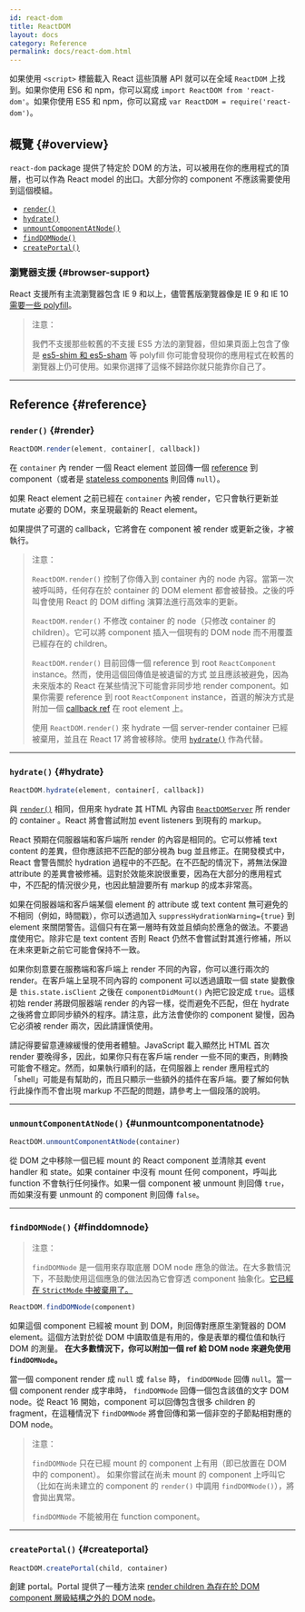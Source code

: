```yaml
---
id: react-dom
title: ReactDOM
layout: docs
category: Reference
permalink: docs/react-dom.html
---
```


如果使用 `<script>` 標籤載入 React 這些頂層 API 就可以在全域 `ReactDOM` 上找到。如果你使用 ES6 和 npm，你可以寫成 `import ReactDOM from 'react-dom'`。如果你使用 ES5 和 npm，你可以寫成 `var ReactDOM = require('react-dom')`。

## 概覽 {#overview}

`react-dom` package 提供了特定於 DOM 的方法，可以被用在你的應用程式的頂層，也可以作為 React model 的出口。大部分你的 component 不應該需要使用到這個模組。

- [`render()`](#render)
- [`hydrate()`](#hydrate)
- [`unmountComponentAtNode()`](#unmountcomponentatnode)
- [`findDOMNode()`](#finddomnode)
- [`createPortal()`](#createportal)

### 瀏覽器支援 {#browser-support}

React 支援所有主流瀏覽器包含 IE 9 和以上，儘管舊版瀏覽器像是 IE 9 和 IE 10 [需要一些 polyfill](/docs/javascript-environment-requirements.html)。

> 注意：
>
> 我們不支援那些較舊的不支援 ES5 方法的瀏覽器，但如果頁面上包含了像是 [es5-shim 和 es5-sham](https://github.com/es-shims/es5-shim) 等 polyfill 你可能會發現你的應用程式在較舊的瀏覽器上仍可使用。如果你選擇了這條不歸路你就只能靠你自己了。

* * *

## Reference {#reference}

### `render()` {#render}

```javascript
ReactDOM.render(element, container[, callback])
```

在 `container` 內 render 一個 React element 並回傳一個 [reference](/docs/more-about-refs.html) 到 component（或者是 [stateless components](/docs/components-and-props.html#functional-and-class-components) 則回傳 `null`）。

如果 React element 之前已經在 `container` 內被 render，它只會執行更新並 mutate 必要的 DOM，來呈現最新的 React element。

如果提供了可選的 callback，它將會在 component 被 render 或更新之後，才被執行。

> 注意：
>
> `ReactDOM.render()` 控制了你傳入到 container 內的 node 內容。當第一次被呼叫時，任何存在於 container 的 DOM element 都會被替換。之後的呼叫會使用 React 的 DOM diffing 演算法進行高效率的更新。
>
> `ReactDOM.render()` 不修改 container 的 node（只修改 container 的 children）。它可以將 component 插入一個現有的 DOM node 而不用覆蓋已經存在的 children。
>
> `ReactDOM.render()` 目前回傳一個 reference 到 root `ReactComponent` instance。然而，使用這個回傳值是被遺留的方式
> 並且應該被避免，因為未來版本的 React 在某些情況下可能會非同步地 render component。如果你需要 reference 到 root `ReactComponent` instance，首選的解決方式是附加一個
> [callback ref](/docs/more-about-refs.html#the-ref-callback-attribute) 在 root element 上。
>
> 使用 `ReactDOM.render()` 來 hydrate 一個 server-render container 已經被棄用，並且在 React 17 將會被移除。使用 [`hydrate()`](#hydrate) 作為代替。

* * *

### `hydrate()` {#hydrate}

```javascript
ReactDOM.hydrate(element, container[, callback])
```

與 [`render()`](#render) 相同，但用來 hydrate 其 HTML 內容由 [`ReactDOMServer`](/docs/react-dom-server.html) 所 render 的 container 。React 將會嘗試附加 event listeners 到現有的 markup。

React 預期在伺服器端和客戶端所 render 的內容是相同的。它可以修補 text content 的差異，但你應該把不匹配的部分視為 bug 並且修正。在開發模式中，React 會警告關於 hydration 過程中的不匹配。在不匹配的情況下，將無法保證 attribute 的差異會被修補。這對於效能來說很重要，因為在大部分的應用程式中，不匹配的情況很少見，也因此驗證要所有 markup 的成本非常高。

如果在伺服器端和客戶端某個 element 的 attribute 或 text content 無可避免的不相同（例如，時間戳），你可以透過加入 `suppressHydrationWarning={true}` 到 element 來關閉警告。這個只有在第一層時有效並且傾向於應急的做法。不要過度使用它。除非它是 text content 否則 React 仍然不會嘗試對其進行修補，所以在未來更新之前它可能會保持不一致。

如果你刻意要在服務端和客戶端上 render 不同的內容，你可以進行兩次的 render。在客戶端上呈現不同內容的 component 可以透過讀取一個 state 變數像是 `this.state.isClient` 之後在 `componentDidMount()` 內把它設定成 `true`。這樣初始 render 將跟伺服器端 render 的內容一樣，從而避免不匹配，但在 hydrate 之後將會立即同步額外的程序。請注意，此方法會使你的 component 變慢，因為它必須被 render 兩次，因此請謹慎使用。

請記得要留意連線緩慢的使用者體驗。JavaScript 載入顯然比 HTML 首次 render 要晚得多，因此，如果你只有在客戶端 render 一些不同的東西，則轉換可能會不穩定。然而，如果執行順利的話，在伺服器上 render 應用程式的「shell」可能是有幫助的，而且只顯示一些額外的插件在客戶端。要了解如何執行此操作而不會出現 markup 不匹配的問題，請參考上一個段落的說明。

* * *

### `unmountComponentAtNode()` {#unmountcomponentatnode}

```javascript
ReactDOM.unmountComponentAtNode(container)
```

從 DOM 之中移除一個已經 mount 的 React component 並清除其 event handler 和 state。如果 container 中沒有 mount 任何 component，呼叫此 function 不會執行任何操作。如果一個 component 被 unmount 則回傳 `true`，而如果沒有要 unmount 的 component 則回傳 `false`。

* * *

### `findDOMNode()` {#finddomnode}

> 注意：
>
> `findDOMNode` 是一個用來存取底層 DOM node 應急的做法。在大多數情況下，不鼓勵使用這個應急的做法因為它會穿透 component 抽象化。[它已經在 `StrictMode` 中被棄用了。](/docs/strict-mode.html#warning-about-deprecated-finddomnode-usage)

```javascript
ReactDOM.findDOMNode(component)
```
如果這個 component 已經被 mount 到 DOM，則回傳對應原生瀏覽器的 DOM element。這個方法對於從 DOM 中讀取值是有用的，像是表單的欄位值和執行 DOM 的測量。 **在大多數情況下，你可以附加一個 ref 給 DOM node 來避免使用 `findDOMNode`。**

當一個 component render 成 `null` 或 `false` 時， `findDOMNode` 回傳 `null`。當一個 component render 成字串時， `findDOMNode` 回傳一個包含該值的文字 DOM node。從 React 16 開始，component 可以回傳包含很多 children 的 fragment，在這種情況下 `findDOMNode` 將會回傳和第一個非空的子節點相對應的 DOM node。

> 注意：
>
> `findDOMNode` 只在已經 mount 的 component 上有用（即已放置在 DOM 中的 component）。 如果你嘗試在尚未 mount 的 component 上呼叫它（比如在尚未建立的 component 的 `render()` 中調用 `findDOMNode()`），將會拋出異常。
>
> `findDOMNode` 不能被用在 function component。

* * *

### `createPortal()` {#createportal}

```javascript
ReactDOM.createPortal(child, container)
```

創建 portal。Portal 提供了一種方法來 [render children 為存在於 DOM component 層級結構之外的 DOM node](/docs/portals.html)。